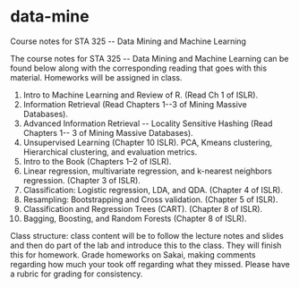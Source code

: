 # data-mine
Course notes for STA 325 -- Data Mining and Machine Learning

The course notes for STA 325 -- Data Mining and Machine Learning can be found below along with the corresponding 
reading that goes with this material. Homeworks will be assigned in class. 

1. Intro to Machine Learning and Review of R. (Read Ch 1 of ISLR). 
2. Information Retrieval (Read Chapters 1--3 of Mining Massive Databases). 
3. Advanced Information Retrieval -- Locality Sensitive Hashing (Read Chapters 1-- 3 of Mining Massive Databases).
4. Unsupervised Learning (Chapter 10 ISLR). PCA, Kmeans clustering, Hierarchical clustering, and evaluation metrics. 
5. Intro to the Book (Chapters 1–2 of ISLR).
6. Linear regression, multivariate regression, and k-nearest neighbors regression. (Chapter 3 of ISLR).
7. Classification: Logistic regression, LDA, and QDA.  (Chapter 4 of ISLR). 
8. Resampling: Bootstrapping and Cross validation. (Chapter 5 of ISLR).
9. Classification and Regression Trees (CART). (Chapter 8 of ISLR).
10. Bagging, Boosting, and Random Forests (Chapter 8 of ISLR). 

Class structure: class content will be to follow the lecture notes and slides and then do part of the lab and introduce this to the class. They will finish this for homework. Grade homeworks on Sakai, making comments regarding how much your took off regarding what they missed. Please have a rubric for grading for consistency. 